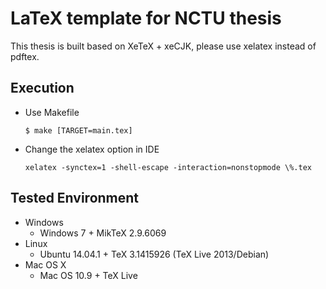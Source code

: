 # LaTeX template for NCTU thesis

This thesis is built based on XeTeX + xeCJK, please use xelatex instead of pdftex.

## Execution
* Use Makefile
  ```
  $ make [TARGET=main.tex]
  ```
* Change the xelatex option in IDE
  ```
  xelatex -synctex=1 -shell-escape -interaction=nonstopmode \%.tex
  ```

## Tested Environment
* Windows
  * Windows 7 + MikTeX 2.9.6069
* Linux
  * Ubuntu 14.04.1 + TeX 3.1415926 (TeX Live 2013/Debian)
* Mac OS X
  * Mac OS 10.9 + TeX Live
